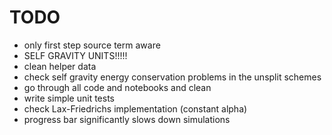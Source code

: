 # TODO

- only first step source term aware
- SELF GRAVITY UNITS!!!!!
- clean helper data
- check self gravity energy conservation problems in the unsplit schemes
- go through all code and notebooks and clean
- write simple unit tests
- check Lax-Friedrichs implementation (constant alpha)
- progress bar significantly slows down simulations